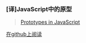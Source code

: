 ### [译]JavaScript中的原型

> [Prototypes in JavaScript](https://hackernoon.com/prototypes-in-javascript-5bba2990e04b)

[在github上阅读](https://github.com/happymishra/JavaScriptTutorials/blob/master/Part2/Prototypes.md)

